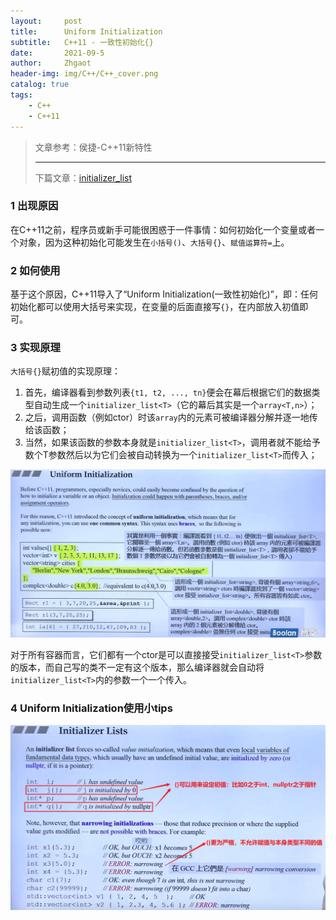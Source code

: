```yaml
---
layout:     post
title:      Uniform Initialization
subtitle:   C++11 - 一致性初始化{}
date:       2021-09-5
author:     Zhgaot
header-img: img/C++/C++_cover.png
catalog: true
tags:
    - C++
    - C++11
---
```


> 文章参考：侯捷-C++11新特性
>
> ------
>
> 下篇文章：[initializer_list](https://zhgaot.github.io/2021/09/05/C++11-initializer_list/)

### 1 出现原因

在C++11之前，程序员或新手可能很困惑于一件事情：如何初始化一个变量或者一个对象，因为这种初始化可能发生在`小括号()`、`大括号{}`、`赋值运算符=`上。

### 2 如何使用

基于这个原因，C++11导入了“Uniform Initialization(一致性初始化)”，即：任何初始化都可以使用大括号来实现，在变量的后面直接写`{}`，在内部放入初值即可。

### 3 实现原理

`大括号{}`赋初值的实现原理：

1. 首先，编译器看到参数列表`{t1, t2, ..., tn}`便会在幕后根据它们的数据类型自动生成一个`initializer_list<T>`（它的幕后其实是一个`array<T,n>`）；
2. 之后，调用函数（例如ctor）时该`array`内的元素可被编译器分解并逐一地传给该函数；
3. 当然，如果该函数的参数本身就是`initializer_list<T>`，调用者就不能给予数个T参数然后以为它们会被自动转换为一个`initializer_list<T>`而传入；

![](https://raw.githubusercontent.com/Zhgaot/Zhgaot.github.io/master/img/C++-C++11/UI_0.png)

对于所有容器而言，它们都有一个ctor是可以直接接受`initializer_list<T>`参数的版本，而自己写的类不一定有这个版本，那么编译器就会自动将`initializer_list<T>`内的参数一个一个传入。

### 4 Uniform Initialization使用小tips

![](https://raw.githubusercontent.com/Zhgaot/Zhgaot.github.io/master/img/C++-C++11/UI_1.png)